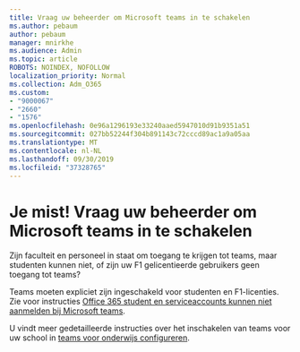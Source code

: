 ```yaml
---
title: Vraag uw beheerder om Microsoft teams in te schakelen
ms.author: pebaum
author: pebaum
manager: mnirkhe
ms.audience: Admin
ms.topic: article
ROBOTS: NOINDEX, NOFOLLOW
localization_priority: Normal
ms.collection: Adm_O365
ms.custom:
- "9000067"
- "2660"
- "1576"
ms.openlocfilehash: 0e96a1296193e33240aaed5947010d91b9351a51
ms.sourcegitcommit: 027bb52244f304b891143c72cccd89ac1a9a05aa
ms.translationtype: MT
ms.contentlocale: nl-NL
ms.lasthandoff: 09/30/2019
ms.locfileid: "37328765"
---
```

# <a name="youre-missing-out-ask-your-admin-to-enable-microsoft-teams"></a>Je mist! Vraag uw beheerder om Microsoft teams in te schakelen

Zijn faculteit en personeel in staat om toegang te krijgen tot teams, maar studenten kunnen niet, of zijn uw F1 gelicentieerde gebruikers geen toegang tot teams?

Teams moeten expliciet zijn ingeschakeld voor studenten en F1-licenties. Zie voor instructies [Office 365 student en serviceaccounts kunnen niet aanmelden bij Microsoft teams](https://docs.microsoft.com/microsoftteams/troubleshoot/teams-sign-in/office-365-accounts-cannot-sign-in). 

U vindt meer gedetailleerde instructies over het inschakelen van teams voor uw school in [teams voor onderwijs configureren](https://docs.microsoft.com/microsoft-365/education/deploy/set-up-teams-for-education). 